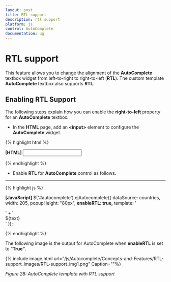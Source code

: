 ```yaml
---
layout: post
title: RTL-support
description: rtl support
platform: js
control: AutoComplete
documentation: ug
---
```


# RTL support

This feature allows you to change the alignment of the **AutoComplete** textbox widget from left-to-right to right-to-left (**RTL**). The custom template **AutoComplete** textbox also supports **RTL**. 

## Enabling RTL Support

The following steps explain how you can enable the **right-to-left** property for an **AutoComplete** textbox.

* In the **HTML** page, add an **&lt;input&gt;** element to configure the **AutoComplete** widget.



{% highlight html %}

**[HTML]**
         <input type="text" id="autocomplete" />


{% endhighlight %}



* Enable **RTL** for **AutoComplete** control as follows.

****

{% highlight js %}

**[JavaScript]**
    $('#autocomplete').ejAutocomplete({
                dataSource: countries,
                width: 205,
                popupHeight: "80px",
**enableRTL: true,**
                template: '<div class="flag ${sprite}"> </div>' +
                        '<div class="txt"> ${text} </div>'
            });



{% endhighlight %}





The following image is the output for AutoComplete when **enableRTL** is set to “**True”**.



{% include image.html url="/js/Autocomplete/Concepts-and-Features/RTL-support_images/RTL-support_img1.png" Caption=""%}

_Figure 28: AutoComplete template with RTL support_

